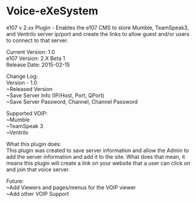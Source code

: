 # Voice-eXeSystem
e107 v 2.xx Plugin - Enables the e107 CMS to store Mumble, TeamSpeak3, and Ventrilo server ip/port and create the links to allow guest and/or users to connect to that server.
<p>
Current Version: 1.0<br />
e107 Version: 2.X Beta 1<br />
Release Date: 2015-02-15<br />
</p>
<p>
Change Log:<br />
   Version - 1.0<br />
        ~Released Version<br />
        ~Save Server Info (IP/Host, Port, QPort)<br />
        ~Save Server Password, Channel, Channel Password<br />
</p>
<p>
Supported VOIP:<br />
 ~Mumble<br />
 ~TeamSpeak 3<br />
 ~Ventrilo<br />
</p>
<p>
What this plugin does:<br />
This plugin was created to save server information and allow the Admin to add the server information and add it to the site. What does that mean, it means this plugin will create a link on your website that a user can click on and join that voice server.<br />
</p>
<p>
Future:<br />
 ~Add Viewers and pages/menus for the VOIP viewer<br />
 ~Add other VOIP Support<br />
 </p>
